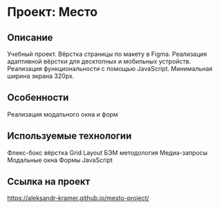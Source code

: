 # Проект: Место

## Описание
Учебный проект. Вёрстка страницы по макету в Figma. Реализация адаптивной вёрстки для десктопных и мобильных устройств. Реализация функциональности с помощью JavaScript.
Минимальная ширина экрана 320px.


## Особенности
Реализация модального окна и форм

## Используемые технологии
Флекс-бокс вёрстка
Grid Layout
БЭМ методология
Медиа-запросы
Модальные окна
Формы
JavaScript

## Ссылка на проект
https://aleksandr-kramer.github.io/mesto-project/
